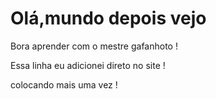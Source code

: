 # Olá,mundo depois vejo

Bora aprender com o mestre gafanhoto !

Essa linha eu adicionei direto no site !

colocando mais uma vez !
